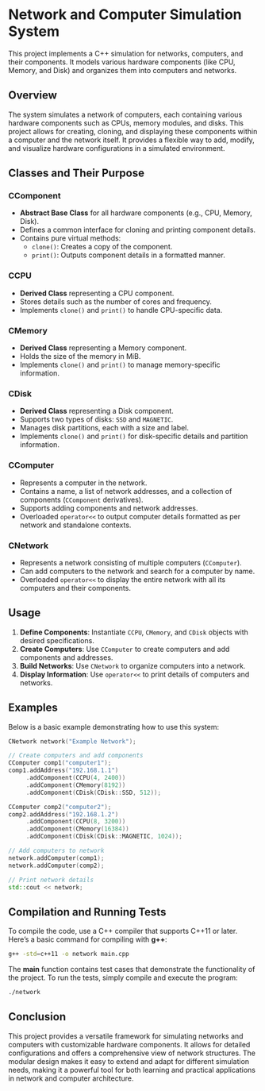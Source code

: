 # Network and Computer Simulation System

This project implements a C++ simulation for networks, computers, and their components. It models various hardware components (like CPU, Memory, and Disk) and organizes them into computers and networks.

## Overview

The system simulates a network of computers, each containing various hardware components such as CPUs, memory modules, and disks. This project allows for creating, cloning, and displaying these components within a computer and the network itself. It provides a flexible way to add, modify, and visualize hardware configurations in a simulated environment.

## Classes and Their Purpose

### CComponent

- **Abstract Base Class** for all hardware components (e.g., CPU, Memory, Disk).
- Defines a common interface for cloning and printing component details.
- Contains pure virtual methods:
    - `clone()`: Creates a copy of the component.
    - `print()`: Outputs component details in a formatted manner.

### CCPU

- **Derived Class** representing a CPU component.
- Stores details such as the number of cores and frequency.
- Implements `clone()` and `print()` to handle CPU-specific data.

### CMemory

- **Derived Class** representing a Memory component.
- Holds the size of the memory in MiB.
- Implements `clone()` and `print()` to manage memory-specific information.

### CDisk

- **Derived Class** representing a Disk component.
- Supports two types of disks: `SSD` and `MAGNETIC`.
- Manages disk partitions, each with a size and label.
- Implements `clone()` and `print()` for disk-specific details and partition information.

### CComputer

- Represents a computer in the network.
- Contains a name, a list of network addresses, and a collection of components (`CComponent` derivatives).
- Supports adding components and network addresses.
- Overloaded `operator<<` to output computer details formatted as per network and standalone contexts.

### CNetwork

- Represents a network consisting of multiple computers (`CComputer`).
- Can add computers to the network and search for a computer by name.
- Overloaded `operator<<` to display the entire network with all its computers and their components.

## Usage

1. **Define Components**: Instantiate `CCPU`, `CMemory`, and `CDisk` objects with desired specifications.
2. **Create Computers**: Use `CComputer` to create computers and add components and addresses.
3. **Build Networks**: Use `CNetwork` to organize computers into a network.
4. **Display Information**: Use `operator<<` to print details of computers and networks.

## Examples

Below is a basic example demonstrating how to use this system:

```cpp
CNetwork network("Example Network");

// Create computers and add components
CComputer comp1("computer1");
comp1.addAddress("192.168.1.1")
     .addComponent(CCPU(4, 2400))
     .addComponent(CMemory(8192))
     .addComponent(CDisk(CDisk::SSD, 512));

CComputer comp2("computer2");
comp2.addAddress("192.168.1.2")
     .addComponent(CCPU(8, 3200))
     .addComponent(CMemory(16384))
     .addComponent(CDisk(CDisk::MAGNETIC, 1024));

// Add computers to network
network.addComputer(comp1);
network.addComputer(comp2);

// Print network details
std::cout << network;
```

## Compilation and Running Tests
To compile the code, use a C++ compiler that supports C++11 or later. Here’s a basic command for compiling with **g++**:

```bash
g++ -std=c++11 -o network main.cpp
```
The **main** function contains test cases that demonstrate the functionality of the project. To run the tests, simply compile and execute the program:
```bash
./network
```

## Conclusion

This project provides a versatile framework for simulating networks and computers with customizable hardware components. It allows for detailed configurations and offers a comprehensive view of network structures. The modular design makes it easy to extend and adapt for different simulation needs, making it a powerful tool for both learning and practical applications in network and computer architecture.